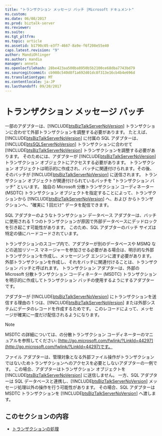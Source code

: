 ```yaml
---
title: "トランザクション メッセージ バッチ |Microsoft ドキュメント"
ms.custom: 
ms.date: 06/08/2017
ms.prod: biztalk-server
ms.reviewer: 
ms.suite: 
ms.tgt_pltfrm: 
ms.topic: article
ms.assetid: b1790c05-e3f7-4667-8a9e-f6f208e55e40
caps.latest.revision: "9"
author: MandiOhlinger
ms.author: mandia
manager: anneta
ms.openlocfilehash: 28be423aa500ba8950b5b2100ce68dba7743bd79
ms.sourcegitcommit: cb908c540d8f1a692d01dc8f313e16cb4b4e696d
ms.translationtype: MT
ms.contentlocale: ja-JP
ms.lasthandoff: 09/20/2017
---
```

# <a name="transactional-message-batches"></a>トランザクション メッセージ バッチ
一部のアダプターは、[!INCLUDE[btsBizTalkServerNoVersion](../includes/btsbiztalkservernoversion-md.md)] トランザクションに合わせて外部トランザクションを調整する必要があります。 たとえば、[!INCLUDE[btsBizTalkServerNoVersion](../includes/btsbiztalkservernoversion-md.md)] に付属の SQL アダプターは、[!INCLUDE[btsSQLServerNoVersion](../includes/btssqlservernoversion-md.md)] トランザクションに合わせて [!INCLUDE[btsBizTalkServerNoVersion](../includes/btsbiztalkservernoversion-md.md)] トランザクションを調整する必要があります。 そのためには、アダプターが [!INCLUDE[btsBizTalkServerNoVersion](../includes/btsbiztalkservernoversion-md.md)] トランザクション オブジェクトにアクセスする必要があります。 トランザクション オブジェクトは明示的に作成され、バッチに関連付けられます。その後、そのバッチが [!INCLUDE[btsBizTalkServerNoVersion](../includes/btsbiztalkservernoversion-md.md)] に送信されます。 トランザクション オブジェクトが関連付けられているバッチを "トランザクション バッチ" といいます。 独自の Microsoft 分散トランザクション コーディネーター (MSDTC) トランザクション オブジェクトを指定することによって、トランザクションから [!INCLUDE[btsBizTalkServerNoVersion](../includes/btsbiztalkservernoversion-md.md)] へ、および  からトランザクションへ、"確実に 1 回だけ" データを配信できます。  
  
 SQL アダプターのようなトランザクション データベース アダプターは、バッチに使用される 1 つのトランザクションが原因で外部データベースにデッドロックを引き起こす可能性があります。 このため、SQL アダプターのバッチ サイズは特定の値にハードコードされています。  
  
 トランザクションのスコープ内で、アダプターが別のデータベースや MSMQ などの追加リソース マネージャーを参加させる必要がある場合は、明示的な外部トランザクションを作成し、メッセージング エンジンに渡す必要があります。 外部トランザクションを作成し、それをバッチに関連付けることは、トランザクション バッチと呼ばれます。 トランザクション アダプターは、外部の Microsoft 分散トランザクション コーディネーター (MSDTC) トランザクションを明示的に作成してトランザクション バッチの使用するようにするアダプターです。  
  
 アダプターが [!INCLUDE[btsBizTalkServerNoVersion](../includes/btsbiztalkservernoversion-md.md)] にトランザクションを送信する理由の 1 つは、[!INCLUDE[btsBizTalkServerNoVersion](../includes/btsbiztalkservernoversion-md.md)] または外部システムにデータのレコードを作成するためです。 このレコードによって、メッセージが確実に一度だけ配信されるようになります。  
  
> [!NOTE]
>  MSDTC の詳細については、の分散トランザクション コーディネーターのマニュアルを参照してください: [http://go.microsoft.com/fwlink/?LinkId=44297](http://go.microsoft.com/fwlink/?LinkId=44297)です。  
  
 ファイル アダプターは、管理対象となる外部ファイル操作がトランザクションではないためトランザクションへのアクセスを必要としないアダプターの一例です。 この場合、アダプターはトランザクション オブジェクトを [!INCLUDE[btsBizTalkServerNoVersion](../includes/btsbiztalkservernoversion-md.md)] に送信しません。 一方、SQL アダプターは SQL データベースと連携し、[!INCLUDE[btsBizTalkServerNoVersion](../includes/btsbiztalkservernoversion-md.md)] メッセージ処理以外の操作を行う可能性があります。 その場合、SQL アダプターは MSDTC トランザクションを [!INCLUDE[btsBizTalkServerNoVersion](../includes/btsbiztalkservernoversion-md.md)] へ渡します。  
  
## <a name="in-this-section"></a>このセクションの内容  
  
-   [トランザクションの処理](../core/handling-transactions.md)